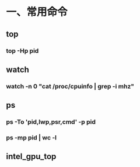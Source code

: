 # 一、常用命令

## top

### top -Hp pid


## watch 

### watch -n 0 "cat /proc/cpuinfo | grep -i mhz"


## ps
### ps -To 'pid,lwp,psr,cmd' -p pid
### ps -mp pid | wc -l

## intel_gpu_top